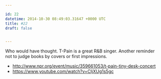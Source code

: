 ```yaml
---

id: 22
datetime: 2014-10-30 08:49:03.31647 +0000 UTC
title: #22
draft: false


---
```


Who would have thought. T-Pain is a great R&B singer. Another reminder not to judge books by covers or first impressions.

 - http://www.npr.org/event/music/359661053/t-pain-tiny-desk-concert
 - https://www.youtube.com/watch?v=CIjXUg1s5gc

